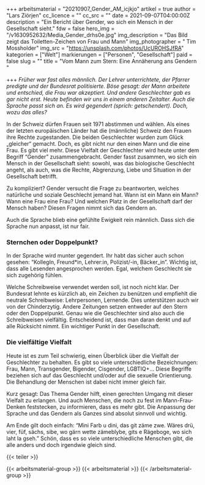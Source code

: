 +++
arbeitsmaterial = "20210907_Gender_AM_icjkjo"
artikel = true
author = "Lars Ziörjen"
cc_licence = ""
cc_src = ""
date = 2021-09-07T04:00:00Z
description = "Ein Bericht über Gender, wo sich ein Mensch in der Gesellschaft sieht."
fdw = false
hero_img = "/v1630952632/Media_Gender_drhs0e.jpg"
img_description = "Das Bild zeigt das Toiletten-Zeichen von Frau und Mann"
img_photographer = " Tim Mossholder"
img_src = "https://unsplash.com/photos/UcUROHSJfRA"
kategorien = ["Welt"]
markierungen = ["Personen", "Gesellschaft"]
paid = false
slug = ""
title = "Vom Mann zum Stern: Eine Annäherung ans Gendern "

+++
_Früher war fast alles männlich. Der Lehrer unterrichtete, der Pfarrer predigte und der Bundesrat politisierte. Böse gesagt: der Mann arbeitete und entschied, die Frau war akzeptiert. Und andere Geschlechter gab es gar nicht erst. Heute befinden wir uns in einem anderen Zeitalter. Auch die Sprache passt sich an. Es wird gegendert (sprich: getschendert). Doch, wozu das alles?_

In der Schweiz dürfen Frauen seit 1971 abstimmen und wählen. Als eines der letzten europäischen Länder hat die (männliche) Schweiz den Frauen ihre Rechte zugestanden. Die beiden Geschlechter wurden zum Glück „gleicher“ gemacht. Doch, es gibt nicht nur den einen Mann und die eine Frau. Es gibt viel mehr. Diese Vielfalt der Geschlechter wird heute unter dem Begriff “Gender” zusammengebracht. Gender fasst zusammen, wo sich ein Mensch in der Gesellschaft sieht: sowohl, was das biologische Geschlecht angeht, als auch, was die Rechte, Abgrenzung, Liebe und Situation in der Gesellschaft betrifft.

Zu kompliziert? Gender versucht die Frage zu beantworten, welches natürliche und soziale Geschlecht jemand hat. Wann ist ein Mann ein Mann? Wann eine Frau eine Frau? Und welchen Platz in der Gesellschaft darf der Mensch haben? Diesen Fragen nimmt sich das Gendern an.

Auch die Sprache blieb eine gefühlte Ewigkeit rein männlich. Dass sich die Sprache nun anpasst, ist nur fair.

### Sternchen oder Doppelpunkt?

In der Sprache wird munter gegendert. Ihr habt das sicher auch schon gesehen: “KollegIn, Freund*in, Lehrer:in, Polizist/-in, Bäcker_in”. Wichtig ist, dass alle Lesenden angesprochen werden. Egal, welchem Geschlecht sie sich zugehörig fühlen.

Welche Schreibweise verwendet werden soll, ist noch nicht klar. Der Bundesrat lehnte es kürzlich ab, ein Zeichen zu benützen und empfiehlt die neutrale Schreibweise: Lehrpersonen, Lernende. Dies unterstützen auch wir von der Chinderzytig. Andere Zeitungen setzen entweder auf den Stern oder den Doppelpunkt. Genau wie die Geschlechter sind also auch die Schreibweisen vielfältig. Entscheidend ist, dass man daran denkt und auf alle Rücksicht nimmt. Ein wichtiger Punkt in der Gesellschaft.

### Die vielfältige Vielfalt

Heute ist es zum Teil schwierig, einen Überblick über die Vielfalt der Geschlechter zu behalten. Es gibt so viele unterschiedliche Bezeichnungen: Frau, Mann, Transgender, Bigender, Cisgender, LGBTIQ+... Diese Begriffe beziehen sich auf das Geschlecht und/oder auf die sexuelle Orientierung. Die Behandlung der Menschen ist dabei nicht immer gleich fair.

Kurz gesagt: Das Thema Gender hilft, einen gerechten Umgang mit dieser Vielfalt zu erlangen. Und auch Menschen, die noch zu fest im Mann-Frau-Denken feststecken, zu informieren, dass es mehr gibt. Die Anpassung der Sprache und das Gendern als Ganzes sind absolut sinnvoll und wichtig.

Am Ende gilt doch einfach: “Mini Farb u dini, das git zäme zwe. Wäres drü, vier, füf, sächs, sibe, wo gärn wette zämeblybe, gits e Rägeboge, wo sich laht la gseh.” Schön, dass es so viele unterschiedliche Menschen gibt, die alle anders und doch irgendwie gleich sind.

{{< teiler >}}

{{< arbeitsmaterial-group >}}
{{< arbeitsmaterial >}}
{{< /arbeitsmaterial-group >}}